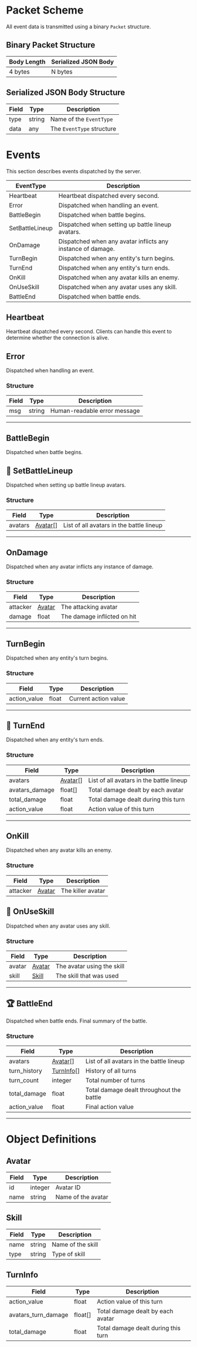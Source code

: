 # Packet Scheme
All event data is transmitted using a binary `Packet` structure.

## Binary Packet Structure
| Body Length | Serialized JSON Body |
| ----------- | -------------------- |
| 4 bytes     | N bytes              |

## Serialized JSON Body Structure
| Field | Type   | Description               |
| ----- | ------ | ------------------------- |
| type  | string | Name of the `EventType`   |
| data  | any    | The `EventType` structure |


# Events
This section describes events dispatched by the server.

| EventType       | Description                                                 |
| --------------- | ----------------------------------------------------------- |
| Heartbeat       | Heartbeat dispatched every second.                          |
| Error           | Dispatched when handling an event.                          |
| BattleBegin     | Dispatched when battle begins.                              |
| SetBattleLineup | Dispatched when setting up battle lineup avatars.           |
| OnDamage        | Dispatched when any avatar inflicts any instance of damage. |
| TurnBegin       | Dispatched when any entity's turn begins.                   |
| TurnEnd         | Dispatched when any entity's turn ends.                     |
| OnKill          | Dispatched when any avatar kills an enemy.                  |
| OnUseSkill      | Dispatched when any avatar uses any skill.                  |
| BattleEnd       | Dispatched when battle ends.                                |

##  Heartbeat
Heartbeat dispatched every second. Clients can handle this event to determine whether the connection is alive.

## Error
Dispatched when handling an event.

### Structure

| Field | Type   | Description                  |
| ----- | ------ | ---------------------------- |
| msg   | string | Human-readable error message |

---

## BattleBegin
Dispatched when battle begins.

## 🧙 SetBattleLineup
Dispatched when setting up battle lineup avatars.

### Structure

| Field   | Type                | Description                              |
| ------- | ------------------- | ---------------------------------------- |
| avatars | [Avatar](#avatar)[] | List of all avatars in the battle lineup |

---

## OnDamage
Dispatched when any avatar inflicts any instance of damage.

### Structure

| Field    | Type              | Description                 |
| -------- | ----------------- | --------------------------- |
| attacker | [Avatar](#avatar) | The attacking avatar        |
| damage   | float             | The damage inflicted on hit |

---

## TurnBegin
Dispatched when any entity's turn begins.

### Structure

| Field        | Type  | Description          |
| ------------ | ----- | -------------------- |
| action_value | float | Current action value |

---

## 🏁 TurnEnd
Dispatched when any entity's turn ends.

### Structure

| Field          | Type                | Description                              |
| -------------- | ------------------- | ---------------------------------------- |
| avatars        | [Avatar](#avatar)[] | List of all avatars in the battle lineup |
| avatars_damage | float[]             | Total damage dealt by each avatar        |
| total_damage   | float               | Total damage dealt during this turn      |
| action_value   | float               | Action value of this turn                |

---

## OnKill
Dispatched when any avatar kills an enemy.

### Structure

| Field    | Type              | Description       |
| -------- | ----------------- | ----------------- |
| attacker | [Avatar](#avatar) | The killer avatar |


## 🧠 OnUseSkill
Dispatched when any avatar uses any skill.

### Structure

| Field  | Type              | Description                |
| ------ | ----------------- | -------------------------- |
| avatar | [Avatar](#avatar) | The avatar using the skill |
| skill  | [Skill](#skill)   | The skill that was used    |

---

## 🏆 BattleEnd
Dispatched when battle ends. Final summary of the battle.

### Structure

| Field        | Type                    | Description                              |
| ------------ | ----------------------- | ---------------------------------------- |
| avatars      | [Avatar](#avatar)[]     | List of all avatars in the battle lineup |
| turn_history | [TurnInfo](#turninfo)[] | History of all turns                     |
| turn_count   | integer                 | Total number of turns                    |
| total_damage | float                   | Total damage dealt throughout the battle |
| action_value | float                   | Final action value                       |

---

# Object Definitions

## Avatar

| Field | Type    | Description        |
| ----- | ------- | ------------------ |
| id    | integer | Avatar ID          |
| name  | string  | Name of the avatar |

## Skill


| Field | Type   | Description       |
| ----- | ------ | ----------------- |
| name  | string | Name of the skill |
| type  | string | Type of skill     |

## TurnInfo

| Field               | Type    | Description                         |
| ------------------- | ------- | ----------------------------------- |
| action_value        | float   | Action value of this turn           |
| avatars_turn_damage | float[] | Total damage dealt by each avatar   |
| total_damage        | float   | Total damage dealt during this turn |
